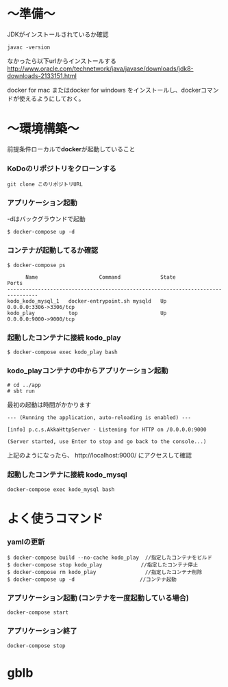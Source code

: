 # ～準備～
JDKがインストールされているか確認
```
javac -version
```
なかったら以下urlからインストールする<br>
http://www.oracle.com/technetwork/java/javase/downloads/jdk8-downloads-2133151.html

docker for mac またはdocker for windows
をインストールし、dockerコマンドが使えるようにしておく。

# ～環境構築～
前提条件ローカルで**docker**が起動していること<br>

### KoDoのリポジトリをクローンする
    git clone このリポジトリURL
### アプリケーション起動 
-dはバックグラウンドで起動

    $ docker-compose up -d
### コンテナが起動してるか確認
```
$ docker-compose ps

      Name                    Command             State           Ports
--------------------------------------------------------------------------------
kodo_kodo_mysql_1   docker-entrypoint.sh mysqld   Up      0.0.0.0:3306->3306/tcp
kodo_play           top                           Up      0.0.0.0:9000->9000/tcp
```

### 起動したコンテナに接続 kodo_play
    $ docker-compose exec kodo_play bash
### kodo_playコンテナの中からアプリケーション起動
```
# cd ../app
# sbt run
```
最初の起動は時間がかかります
```$xslt
--- (Running the application, auto-reloading is enabled) ---

[info] p.c.s.AkkaHttpServer - Listening for HTTP on /0.0.0.0:9000

(Server started, use Enter to stop and go back to the console...)
```
上記のようになったら、 http://localhost:9000/ にアクセスして確認

### 起動したコンテナに接続 kodo_mysql
    docker-compose exec kodo_mysql bash


# よく使うコマンド
### yamlの更新
```
$ docker-compose build --no-cache kodo_play  //指定したコンテナをビルド
$ docker-compose stop kodo_play　　　　　　　 //指定したコンテナ停止　
$ docker-compose rm kodo_play                //指定したコンテナ削除
$ docker-compose up -d　　　　　　　　　　　   //コンテナ起動
```

### アプリケーション起動 (コンテナを一度起動している場合)
    
    docker-compose start
### アプリケーション終了
    
    docker-compose stop






# gblb
